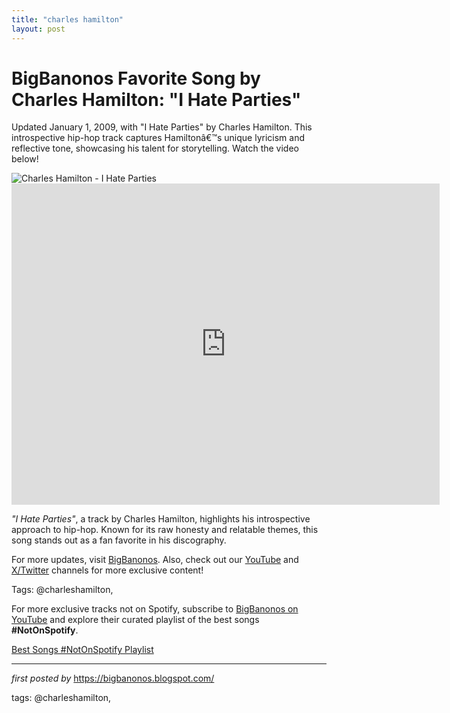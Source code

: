 ```yaml
---
title: "charles hamilton"
layout: post
---
```

<!-- Title of the Post -->
<h1 >BigBanonos Favorite Song by Charles Hamilton: "I Hate Parties"</h1> <!-- Introductory Text -->
<p >Updated January 1, 2009, with "I Hate Parties" by Charles Hamilton. This introspective hip-hop track captures Hamiltonâ€™s unique lyricism and reflective tone, showcasing his talent for storytelling. Watch the video below!</p> <!-- Featured Image -->
<div > <img src="https://i.scdn.co/image/fdb83fd3d9c8c6ea536b2cc69f542a768c47e0ce" alt="Charles Hamilton - I Hate Parties" />
</div> <!-- YouTube Video Embed -->
<div > <iframe width="685" height="514" src="https://www.youtube.com/embed/tIYxXgA9RcY" title="Charles Hamilton - I Hate Parties" frameborder="0" allow="accelerometer; autoplay; clipboard-write; encrypted-media; gyroscope; picture-in-picture; web-share" referrerpolicy="strict-origin-when-cross-origin" allowfullscreen></iframe>
</div> <!-- Song Information -->
<div > <p><em>"I Hate Parties"</em>, a track by Charles Hamilton, highlights his introspective approach to hip-hop. Known for its raw honesty and relatable themes, this song stands out as a fan favorite in his discography.</p>
</div> <!-- Footer Links -->
<div > <p>For more updates, visit <a href="https://bigbanonos.blogspot.com/" target="_blank">BigBanonos</a>. Also, check out our <a href="https://www.youtube.com/@BigBanonos" target="_blank">YouTube</a> and <a href="https://x.com/bigbanonos" target="_blank">X/Twitter</a> channels for more exclusive content!</p>
</div> <!-- Tags -->
<p >Tags: @charleshamilton,</p>


<!--Subscribe and Playlist Links-->
<div>
    <p>For more exclusive tracks not on Spotify, subscribe to <a href="https://www.youtube.com/@BigBanonos" target="_blank">BigBanonos on YouTube</a> and explore their curated playlist of the best songs <strong>#NotOnSpotify</strong>.</p>
    <p><a href="https://www.youtube.com/playlist?list=PLtuNtuTatqI0kFahUCbtbfenC_ET5O_tr" target="_blank">Best Songs #NotOnSpotify Playlist<br /></a></p></div>

<hr />

<p><em>first posted by</em> <a href="https://bigbanonos.blogspot.com/" rel="noopener" target="_new">https://bigbanonos.blogspot.com/</a></p>

<p>tags: @charleshamilton,</p>
